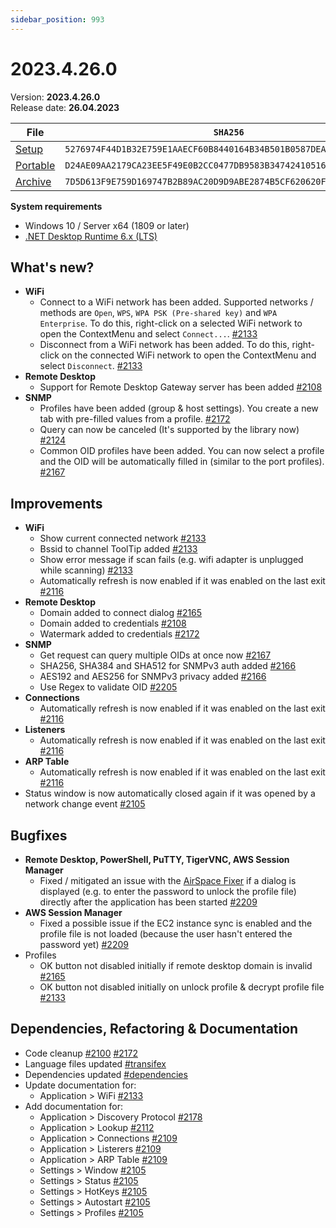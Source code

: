 ```yaml
---
sidebar_position: 993
---
```


# 2023.4.26.0

Version: **2023.4.26.0**<br />
Release date: **26.04.2023**

| File                                                                                                                             | `SHA256`                                                           |
| -------------------------------------------------------------------------------------------------------------------------------- | ------------------------------------------------------------------ |
| [Setup](https://github.com/BornToBeRoot/NETworkManager/releases/download/2023.4.26.0/NETworkManager_2023.4.26.0_Setup.exe)       | `5276974F44D1B32E759E1AAECF60B8440164B34B501B0587DEACB367AA1FF304` |
| [Portable](https://github.com/BornToBeRoot/NETworkManager/releases/download/2023.4.26.0/NETworkManager_2023.4.26.0_Portable.zip) | `D24AE09AA2179CA23EE5F49E0B2CC0477DB9583B3474241051693E243D512668` |
| [Archive](https://github.com/BornToBeRoot/NETworkManager/releases/download/2023.4.26.0/NETworkManager_2023.4.26.0_Archive.zip)   | `7D5D613F9E759D169747B2B89AC20D9D9ABE2874B5CF620620F471963D52247D` |

**System requirements**

- Windows 10 / Server x64 (1809 or later)
- [.NET Desktop Runtime 6.x (LTS)](https://dotnet.microsoft.com/download/dotnet/6.0)

## What's new?

- **WiFi**
  - Connect to a WiFi network has been added. Supported networks / methods are `Open`, `WPS`, `WPA PSK (Pre-shared key)` and `WPA Enterprise`. To do this, right-click on a selected WiFi network to open the ContextMenu and select `Connect...`. [#2133](https://github.com/BornToBeRoot/NETworkManager/pull/2133)
  - Disconnect from a WiFi network has been added. To do this, right-click on the connected WiFi network to open the ContextMenu and select `Disconnect`. [#2133](https://github.com/BornToBeRoot/NETworkManager/pull/2133)
- **Remote Desktop**
  - Support for Remote Desktop Gateway server has been added [#2108](https://github.com/BornToBeRoot/NETworkManager/pull/2108)
- **SNMP**
  - Profiles have been added (group & host settings). You create a new tab with pre-filled values from a profile. [#2172](https://github.com/BornToBeRoot/NETworkManager/pull/2172)
  - Query can now be canceled (It's supported by the library now) [#2124](https://github.com/BornToBeRoot/NETworkManager/pull/2124)
  - Common OID profiles have been added. You can now select a profile and the OID will be automatically filled in (similar to the port profiles). [#2167](https://github.com/BornToBeRoot/NETworkManager/pull/2167)

## Improvements

- **WiFi**
  - Show current connected network [#2133](https://github.com/BornToBeRoot/NETworkManager/pull/2133)
  - Bssid to channel ToolTip added [#2133](https://github.com/BornToBeRoot/NETworkManager/pull/2133)
  - Show error message if scan fails (e.g. wifi adapter is unplugged while scanning) [#2133](https://github.com/BornToBeRoot/NETworkManager/pull/2133)
  - Automatically refresh is now enabled if it was enabled on the last exit [#2116](https://github.com/BornToBeRoot/NETworkManager/pull/2116)
- **Remote Desktop**
  - Domain added to connect dialog [#2165](https://github.com/BornToBeRoot/NETworkManager/pull/2165)
  - Domain added to credentials [#2108](https://github.com/BornToBeRoot/NETworkManager/pull/2108)
  - Watermark added to credentials [#2172](https://github.com/BornToBeRoot/NETworkManager/pull/2172)
- **SNMP**
  - Get request can query multiple OIDs at once now [#2167](https://github.com/BornToBeRoot/NETworkManager/pull/2167)
  - SHA256, SHA384 and SHA512 for SNMPv3 auth added [#2166](https://github.com/BornToBeRoot/NETworkManager/pull/2166)
  - AES192 and AES256 for SNMPv3 privacy added [#2166](https://github.com/BornToBeRoot/NETworkManager/pull/2166)
  - Use Regex to validate OID [#2205](https://github.com/BornToBeRoot/NETworkManager/pull/2205)
- **Connections**
  - Automatically refresh is now enabled if it was enabled on the last exit [#2116](https://github.com/BornToBeRoot/NETworkManager/pull/2116)
- **Listeners**
  - Automatically refresh is now enabled if it was enabled on the last exit [#2116](https://github.com/BornToBeRoot/NETworkManager/pull/2116)
- **ARP Table**
  - Automatically refresh is now enabled if it was enabled on the last exit [#2116](https://github.com/BornToBeRoot/NETworkManager/pull/2116)
- Status window is now automatically closed again if it was opened by a network change event [#2105](https://github.com/BornToBeRoot/NETworkManager/pull/2105)

## Bugfixes

- **Remote Desktop, PowerShell, PuTTY, TigerVNC, AWS Session Manager**
  - Fixed / mitigated an issue with the [AirSpace Fixer](https://www.nuget.org/packages/AirspaceFixer) if a dialog is displayed (e.g. to enter the password to unlock the profile file) directly after the application has been started [#2209](https://github.com/BornToBeRoot/NETworkManager/pull/2209)
- **AWS Session Manager**
  - Fixed a possible issue if the EC2 instance sync is enabled and the profile file is not loaded (because the user hasn't entered the password yet) [#2209](https://github.com/BornToBeRoot/NETworkManager/pull/2209)
- Profiles
  - OK button not disabled initially if remote desktop domain is invalid [#2165](https://github.com/BornToBeRoot/NETworkManager/pull/2165)
  - OK button not disabled initially on unlock profile & decrypt profile file [#2133](https://github.com/BornToBeRoot/NETworkManager/pull/2133)

## Dependencies, Refactoring & Documentation

- Code cleanup [#2100](https://github.com/BornToBeRoot/NETworkManager/pull/2100) [#2172](https://github.com/BornToBeRoot/NETworkManager/pull/2172)
- Language files updated [#transifex](https://github.com/BornToBeRoot/NETworkManager/pulls?q=author%3Aapp%2Ftransifex-integration)
- Dependencies updated [#dependencies](https://github.com/BornToBeRoot/NETworkManager/pulls?q=author%3Aapp%2Fdependabot)
- Update documentation for:
  - Application > WiFi [#2133](https://github.com/BornToBeRoot/NETworkManager/pull/2133)
- Add documentation for:
  - Application > Discovery Protocol [#2178](https://github.com/BornToBeRoot/NETworkManager/pull/2178)
  - Application > Lookup [#2112](https://github.com/BornToBeRoot/NETworkManager/pull/2112)
  - Application > Connections [#2109](https://github.com/BornToBeRoot/NETworkManager/pull/2109)
  - Application > Listerers [#2109](https://github.com/BornToBeRoot/NETworkManager/pull/2109)
  - Application > ARP Table [#2109](https://github.com/BornToBeRoot/NETworkManager/pull/2109)
  - Settings > Window [#2105](https://github.com/BornToBeRoot/NETworkManager/pull/2105)
  - Settings > Status [#2105](https://github.com/BornToBeRoot/NETworkManager/pull/2105)
  - Settings > HotKeys [#2105](https://github.com/BornToBeRoot/NETworkManager/pull/2105)
  - Settings > Autostart [#2105](https://github.com/BornToBeRoot/NETworkManager/pull/2105)
  - Settings > Profiles [#2105](https://github.com/BornToBeRoot/NETworkManager/pull/2105)
